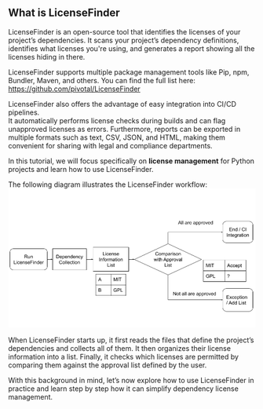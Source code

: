 ## What is LicenseFinder

LicenseFinder is an open-source tool that identifies the licenses of your project’s dependencies. It scans your project’s dependency definitions, identifies what licenses you're using, and generates a report showing all the licenses hiding in there.

LicenseFinder supports multiple package management tools like Pip, npm, Bundler, Maven, and others. You can find the full list here:  
https://github.com/pivotal/LicenseFinder

LicenseFinder also offers the advantage of easy integration into CI/CD pipelines.  
It automatically performs license checks during builds and can flag unapproved licenses as errors. 
Furthermore, reports can be exported in multiple formats such as text, CSV, JSON, and HTML, making them convenient for sharing with legal and compliance departments.  

In this tutorial, we will focus specifically on **license management** for Python projects and learn how to use LicenseFinder.

The following diagram illustrates the LicenseFinder workflow:
<img src="../assets/LicenceFinder.png" width="600">


When LicenseFinder starts up, it first reads the files that define the project’s dependencies and collects all of them. It then organizes their license information into a list. Finally, it checks which licenses are permitted by comparing them against the approval list defined by the user.


With this background in mind, let’s now explore how to use LicenseFinder in practice and learn step by step how it can simplify dependency license management.
